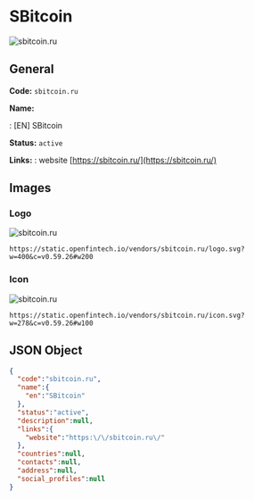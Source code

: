
# SBitcoin 
![sbitcoin.ru](https://static.openfintech.io/vendors/sbitcoin.ru/logo.svg?w=400&c=v0.59.26#w200)  

## General 
 
**Code:** `sbitcoin.ru` 
 
**Name:** 
 
:	[EN] SBitcoin 
 
**Status:** `active` 
 
**Links:** 
: website [https://sbitcoin.ru/](https://sbitcoin.ru/) 
 

## Images 

### Logo 
 
![sbitcoin.ru](https://static.openfintech.io/vendors/sbitcoin.ru/logo.svg?w=400&c=v0.59.26#w200)  

```
https://static.openfintech.io/vendors/sbitcoin.ru/logo.svg?w=400&c=v0.59.26#w200
```  

### Icon 
 
![sbitcoin.ru](https://static.openfintech.io/vendors/sbitcoin.ru/icon.svg?w=278&c=v0.59.26#w100)  

```
https://static.openfintech.io/vendors/sbitcoin.ru/icon.svg?w=278&c=v0.59.26#w100
```  

## JSON Object 

```json
{
  "code":"sbitcoin.ru",
  "name":{
    "en":"SBitcoin"
  },
  "status":"active",
  "description":null,
  "links":{
    "website":"https:\/\/sbitcoin.ru\/"
  },
  "countries":null,
  "contacts":null,
  "address":null,
  "social_profiles":null
}
```  
